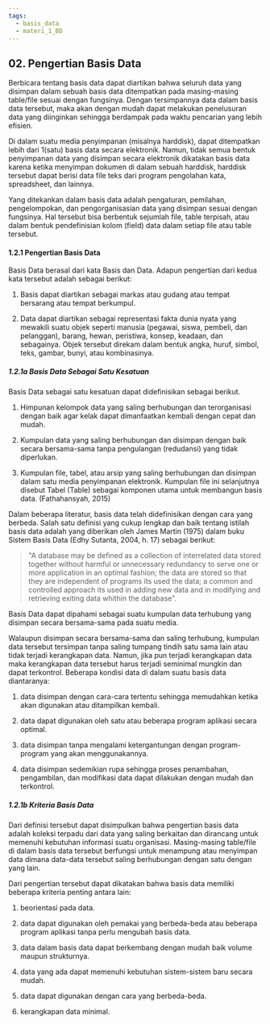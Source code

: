 ```yaml
---
tags:
  - basis_data
  - materi_1_BD
---
```

## 02. Pengertian Basis Data

Berbicara tentang basis data dapat diartikan bahwa seluruh data yang disimpan dalam sebuah basis data ditempatkan pada masing-masing table/file sesuai dengan fungsinya. Dengan tersimpannya data dalam basis data tersebut, maka akan dengan mudah dapat melakukan penelusuran data yang diinginkan sehingga berdampak pada waktu pencarian yang lebih efisien.

Di dalam suatu media penyimpanan (misalnya harddisk), dapat ditempatkan lebih dari 1(satu) basis data secara elektronik. Namun, tidak semua bentuk penyimpanan data yang disimpan secara elektronik dikatakan basis data karena ketika menyimpan dokumen di dalam sebuah harddisk, harddisk tersebut dapat berisi data file teks dari program pengolahan kata, spreadsheet, dan lainnya.

Yang ditekankan dalam basis data adalah pengaturan, pemilahan, pengelompokan, dan pengorganisasian data yang disimpan sesuai dengan fungsinya. Hal tersebut bisa berbentuk sejumlah file, table terpisah, atau dalam bentuk pendefinisian kolom (field) data dalam setiap file atau table tersebut.

#### 1.2.1 Pengertian Basis Data

Basis Data berasal dari kata Basis dan Data. Adapun pengertian dari kedua kata tersebut adalah sebagai berikut:

1. Basis dapat diartikan sebagai markas atau gudang atau tempat bersarang atau tempat berkumpul.

2. Data dapat diartikan sebagai representasi fakta dunia nyata yang mewakili suatu objek seperti manusia (pegawai, siswa, pembeli, dan pelanggan), barang, hewan, peristiwa, konsep, keadaan, dan sebagainya. Objek tersebut direkam dalam bentuk angka, huruf, simbol, teks, gambar, bunyi, atau kombinasinya.


##### 1.2.1a Basis Data Sebagai Satu Kesatuan

Basis Data sebagai satu kesatuan dapat didefinisikan sebagai berikut.

1. ﻿﻿﻿Himpunan kelompok data yang saling berhubungan dan terorganisasi dengan baik agar kelak dapat dimanfaatkan kembali dengan cepat dan mudah.

2. ﻿﻿﻿Kumpulan data yang saling berhubungan dan disimpan dengan baik secara bersama-sama tanpa pengulangan (redudansi) yang tidak diperlukan.

3. ﻿﻿﻿Kumpulan file, tabel, atau arsip yang saling berhubungan dan disimpan dalam satu media penyimpanan elektronik. Kumpulan file ini selanjutnya disebut Tabel (Table) sebagai komponen utama untuk membangun basis data. (Fathahansyah, 2015)

Dalam beberapa literatur, basis data telah didefinisikan dengan cara yang berbeda. Salah satu definisi yang cukup lengkap dan baik tentang istilah basis data adalah yang diberikan oleh James Martin (1975) dalam buku Sistem Basis Data (Edhy Sutanta, 2004, h. 17) sebagai berikut:

> "A database may be defined as a collection of interrelated data stored together without harmful or unnecessary redundancy to serve one or more application in an optimal fashion; the data are stored so that they are independent of programs its used the data; a common and controlled approach its used in adding new data and in modifying and retrieving exiting data whithin the database".


Basis Data dapat dipahami sebagai suatu kumpulan data terhubung yang disimpan secara bersama-sama pada suatu media.

Walaupun disimpan secara bersama-sama dan saling terhubung, kumpulan data tersebut tersimpan tanpa saling tumpang tindih satu sama lain atau tidak terjadi kerangkapan data. Namun, jika pun terjadi kerangkapan data maka kerangkapan data tersebut harus terjadi seminimal mungkin dan dapat terkontrol. Beberapa kondisi data di dalam suatu basis data diantaranya:

1. ﻿﻿﻿data disimpan dengan cara-cara tertentu sehingga memudahkan ketika akan digunakan atau ditampilkan kembali.

2. ﻿﻿﻿data dapat digunakan oleh satu atau beberapa program aplikasi secara optimal.

3. ﻿﻿﻿data disimpan tanpa mengalami ketergantungan dengan program-program yang akan menggunakannya.

4. ﻿﻿﻿data disimpan sedemikian rupa sehingga proses penambahan, pengambilan, dan modifikasi data dapat dilakukan dengan mudah dan terkontrol.


##### 1.2.1b Kriteria Basis Data

Dari definisi tersebut dapat disimpulkan bahwa pengertian basis data adalah koleksi terpadu dari data yang saling berkaitan dan dirancang untuk memenuhi kebutuhan informasi suatu organisasi. Masing-masing table/file di dalam basis data tersebut berfungsi untuk menampung atau menyimpan data dimana data-data tersebut saling berhubungan dengan satu dengan yang lain.

Dari pengertian tersebut dapat dikatakan bahwa basis data memiliki beberapa kriteria penting antara lain:

1. ﻿﻿﻿beorientasi pada data.

2. ﻿﻿﻿data dapat digunakan oleh pemakai yang berbeda-beda atau beberapa program aplikasi tanpa perlu mengubah basis data.

3. ﻿﻿﻿data dalam basis data dapat berkembang dengan mudah baik volume maupun strukturnya.

4. ﻿﻿﻿data yang ada dapat memenuhi kebutuhan sistem-sistem baru secara mudah.

5. ﻿﻿﻿data dapat digunakan dengan cara yang berbeda-beda.

6. ﻿﻿﻿kerangkapan data minimal.


